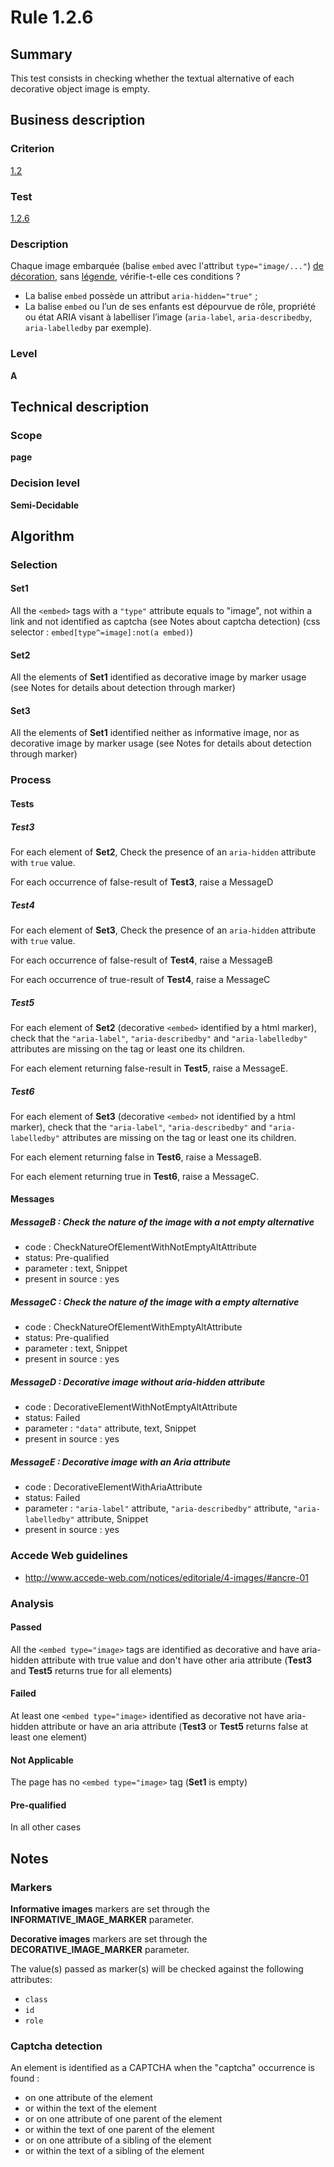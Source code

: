 # Rule 1.2.6

## Summary

This test consists in checking whether the textual alternative of each decorative object image is empty.

## Business description

### Criterion

[1.2](http://references.modernisation.gouv.fr/rgaa/criteres.html#crit-1-2)

### Test

[1.2.6](http://references.modernisation.gouv.fr/rgaa/criteres.html#test-1-2-6)

### Description

Chaque image embarquée (balise `embed` avec l'attribut `type="image/..."`) <a href="http://references.modernisation.gouv.fr/rgaa/glossaire.html#image-de-dcoration">de décoration</a>, sans <a href="http://references.modernisation.gouv.fr/rgaa/glossaire.html#lgende-dimage">l&eacute;gende</a>, vérifie-t-elle ces conditions ? 

*  La balise `embed` possède un attribut `aria-hidden="true"` ;
*  La balise `embed` ou l’un de ses enfants est dépourvue de rôle, propriété ou état ARIA visant à labelliser l’image (`aria-label`, `aria-describedby`, `aria-labelledby` par exemple).

### Level

**A**

## Technical description

### Scope

**page**

### Decision level

**Semi-Decidable**

## Algorithm

### Selection

#### Set1

All the `<embed>` tags with a `"type"` attribute equals to "image", not within a link and not identified as captcha (see Notes about captcha detection) (css selector : `embed[type^=image]:not(a embed)`)

#### Set2

All the elements of **Set1** identified as decorative image by marker usage (see Notes for details about detection through marker)

#### Set3

All the elements of **Set1** identified neither as informative image, nor as decorative image by marker usage (see Notes for details about detection through marker)

### Process

#### Tests

##### Test3

For each element of **Set2**, Check the presence of an `aria-hidden` attribute with `true` value.

For each occurrence of false-result of **Test3**, raise a MessageD

##### Test4

For each element of **Set3**, Check the presence of an `aria-hidden` attribute with `true` value.

For each occurrence of false-result of **Test4**, raise a MessageB

For each occurrence of true-result of **Test4**, raise a MessageC

##### Test5 

For each element of **Set2** (decorative `<embed>` identified by a html marker), check that the `"aria-label"`, `"aria-describedby"` and `"aria-labelledby"` attributes are missing on the tag or least one its children. 

For each element returning false-result in **Test5**, raise a MessageE. 

##### Test6 

For each element of **Set3** (decorative `<embed>` not identified by a html marker), check that the `"aria-label"`, `"aria-describedby"` and `"aria-labelledby"` attributes are missing on the tag or least one its children. 

For each element returning false in **Test6**, raise a MessageB.

For each element returning true in **Test6**, raise a MessageC.

#### Messages

##### MessageB : Check the nature of the image with a not empty alternative

-    code : CheckNatureOfElementWithNotEmptyAltAttribute
-    status: Pre-qualified
-    parameter : text, Snippet
-    present in source : yes

##### MessageC : Check the nature of the image with a empty alternative

-    code : CheckNatureOfElementWithEmptyAltAttribute
-    status: Pre-qualified
-    parameter : text, Snippet
-    present in source : yes

##### MessageD : Decorative image without aria-hidden attribute

-    code : DecorativeElementWithNotEmptyAltAttribute
-    status: Failed
-    parameter : `"data"` attribute, text, Snippet
-    present in source : yes

##### MessageE : Decorative image with an Aria attribute

-    code : DecorativeElementWithAriaAttribute
-    status: Failed
-    parameter : `"aria-label"` attribute, `"aria-describedby"` attribute, `"aria-labelledby"` attribute, Snippet
-    present in source : yes

### Accede Web guidelines

 * http://www.accede-web.com/notices/editoriale/4-images/#ancre-01

### Analysis

#### Passed

All the `<embed type="image>` tags are identified as decorative and have aria-hidden attribute with true value and don't have other aria attribute (**Test3** and **Test5** returns true for all elements)

#### Failed

At least one `<embed type="image>` identified as decorative not have aria-hidden attribute or have an aria attribute (**Test3** or **Test5** returns false at least one element)

#### Not Applicable

The page has no `<embed type="image>` tag (**Set1** is empty)

#### Pre-qualified

In all other cases

## Notes

### Markers 

**Informative images** markers are set through the **INFORMATIVE_IMAGE_MARKER** parameter.

**Decorative images** markers are set through the **DECORATIVE_IMAGE_MARKER** parameter.

The value(s) passed as marker(s) will be checked against the following attributes:

- `class`
- `id`
- `role`

### Captcha detection

An element is identified as a CAPTCHA when the "captcha" occurrence is found :

- on one attribute of the element
- or within the text of the element
- or on one attribute of one parent of the element
- or within the text of one parent of the element
- or on one attribute of a sibling of the element
- or within the text of a sibling of the element
